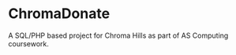 ChromaDonate
============

A SQL/PHP based project for Chroma Hills as part of AS Computing coursework.
